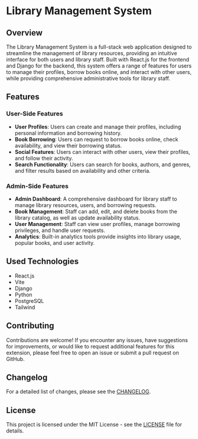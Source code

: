 # Library Management System

## Overview

The Library Management System is a full-stack web application designed to streamline the management of library resources, providing an intuitive interface for both users and library staff. Built with React.js for the frontend and Django for the backend, this system offers a range of features for users to manage their profiles, borrow books online, and interact with other users, while providing comprehensive administrative tools for library staff.

## Features

### User-Side Features

- **User Profiles**: Users can create and manage their profiles, including personal information and borrowing history.
- **Book Borrowing**: Users can request to borrow books online, check availability, and view their borrowing status.
- **Social Features**: Users can interact with other users, view their profiles, and follow their activity.
- **Search Functionality**: Users can search for books, authors, and genres, and filter results based on availability and other criteria.

### Admin-Side Features

- **Admin Dashboard**: A comprehensive dashboard for library staff to manage library resources, users, and borrowing requests.
- **Book Management**: Staff can add, edit, and delete books from the library catalog, as well as update availability status.
- **User Management**: Staff can view user profiles, manage borrowing privileges, and handle user requests.
- **Analytics**: Built-in analytics tools provide insights into library usage, popular books, and user activity.

## Used Technologies
- React.js
- Vite
- Django
- Python
- PostgreSQL
- Tailwind

## Contributing

Contributions are welcome! If you encounter any issues, have suggestions for improvements, or would like to request additional features for this extension, please feel free to open an issue or submit a pull request on GitHub.

## Changelog

For a detailed list of changes, please see the [CHANGELOG](CHANGELOG.md).

## License

This project is licensed under the MIT License - see the [LICENSE](LICENSE.md) file for details.